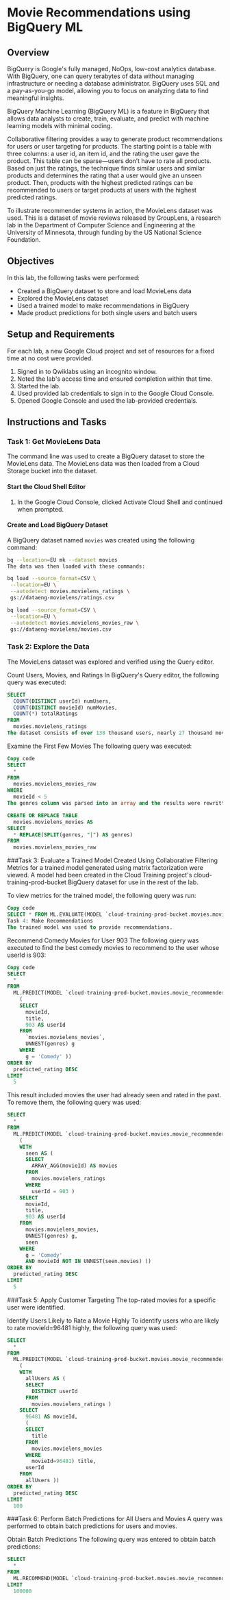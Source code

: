 # Movie Recommendations using BigQuery ML

## Overview

BigQuery is Google's fully managed, NoOps, low-cost analytics database. With BigQuery, one can query terabytes of data without managing infrastructure or needing a database administrator. BigQuery uses SQL and a pay-as-you-go model, allowing you to focus on analyzing data to find meaningful insights.

BigQuery Machine Learning (BigQuery ML) is a feature in BigQuery that allows data analysts to create, train, evaluate, and predict with machine learning models with minimal coding.

Collaborative filtering provides a way to generate product recommendations for users or user targeting for products. The starting point is a table with three columns: a user id, an item id, and the rating the user gave the product. This table can be sparse—users don’t have to rate all products. Based on just the ratings, the technique finds similar users and similar products and determines the rating that a user would give an unseen product. Then, products with the highest predicted ratings can be recommended to users or target products at users with the highest predicted ratings.

To illustrate recommender systems in action, the MovieLens dataset was used. This is a dataset of movie reviews released by GroupLens, a research lab in the Department of Computer Science and Engineering at the University of Minnesota, through funding by the US National Science Foundation.

## Objectives

In this lab, the following tasks were performed:

- Created a BigQuery dataset to store and load MovieLens data
- Explored the MovieLens dataset
- Used a trained model to make recommendations in BigQuery
- Made product predictions for both single users and batch users

## Setup and Requirements

For each lab, a new Google Cloud project and set of resources for a fixed time at no cost were provided.

1. Signed in to Qwiklabs using an incognito window.
2. Noted the lab's access time and ensured completion within that time.
3. Started the lab.
4. Used provided lab credentials to sign in to the Google Cloud Console.
5. Opened Google Console and used the lab-provided credentials.

## Instructions and Tasks

### Task 1: Get MovieLens Data

The command line was used to create a BigQuery dataset to store the MovieLens data. The MovieLens data was then loaded from a Cloud Storage bucket into the dataset.

#### Start the Cloud Shell Editor

1. In the Google Cloud Console, clicked Activate Cloud Shell and continued when prompted.

#### Create and Load BigQuery Dataset

A BigQuery dataset named `movies` was created using the following command:

```sh
bq --location=EU mk --dataset movies
The data was then loaded with these commands:
```

```sh
bq load --source_format=CSV \
 --location=EU \
 --autodetect movies.movielens_ratings \
 gs://dataeng-movielens/ratings.csv
```

```sh
bq load --source_format=CSV \
 --location=EU \
 --autodetect movies.movielens_movies_raw \
 gs://dataeng-movielens/movies.csv
```

### Task 2: Explore the Data
The MovieLens dataset was explored and verified using the Query editor.

Count Users, Movies, and Ratings
In BigQuery's Query editor, the following query was executed:

```sql
SELECT
  COUNT(DISTINCT userId) numUsers,
  COUNT(DISTINCT movieId) numMovies,
  COUNT(*) totalRatings
FROM
  movies.movielens_ratings
The dataset consists of over 138 thousand users, nearly 27 thousand movies, and a little more than 20 million ratings.
```
Examine the First Few Movies
The following query was executed:

```sql
Copy code
SELECT
  *
FROM
  movies.movielens_movies_raw
WHERE
  movieId < 5
The genres column was parsed into an array and the results were rewritten into a table named movielens_movies:
```

```sql
CREATE OR REPLACE TABLE
  movies.movielens_movies AS
SELECT
  * REPLACE(SPLIT(genres, "|") AS genres)
FROM
  movies.movielens_movies_raw
```
###Task 3: Evaluate a Trained Model Created Using Collaborative Filtering
Metrics for a trained model generated using matrix factorization were viewed. A model had been created in the Cloud Training project's cloud-training-prod-bucket BigQuery dataset for use in the rest of the lab.

To view metrics for the trained model, the following query was run:

```sql
Copy code
SELECT * FROM ML.EVALUATE(MODEL `cloud-training-prod-bucket.movies.movie_recommender`)
Task 4: Make Recommendations
The trained model was used to provide recommendations.
````
Recommend Comedy Movies for User 903
The following query was executed to find the best comedy movies to recommend to the user whose userId is 903:

```sql
Copy code
SELECT
  *
FROM
  ML.PREDICT(MODEL `cloud-training-prod-bucket.movies.movie_recommender`,
    (
    SELECT
      movieId,
      title,
      903 AS userId
    FROM
      `movies.movielens_movies`,
      UNNEST(genres) g
    WHERE
      g = 'Comedy' ))
ORDER BY
  predicted_rating DESC
LIMIT
  5
```
This result included movies the user had already seen and rated in the past. To remove them, the following query was used:

```sql
SELECT
  *
FROM
  ML.PREDICT(MODEL `cloud-training-prod-bucket.movies.movie_recommender`,
    (
    WITH
      seen AS (
      SELECT
        ARRAY_AGG(movieId) AS movies
      FROM
        movies.movielens_ratings
      WHERE
        userId = 903 )
    SELECT
      movieId,
      title,
      903 AS userId
    FROM
      movies.movielens_movies,
      UNNEST(genres) g,
      seen
    WHERE
      g = 'Comedy'
      AND movieId NOT IN UNNEST(seen.movies) ))
ORDER BY
  predicted_rating DESC
LIMIT
  5
```

###Task 5: Apply Customer Targeting
The top-rated movies for a specific user were identified.

Identify Users Likely to Rate a Movie Highly
To identify users who are likely to rate movieId=96481 highly, the following query was used:

```sql
SELECT
  *
FROM
  ML.PREDICT(MODEL `cloud-training-prod-bucket.movies.movie_recommender`,
    (
    WITH
      allUsers AS (
      SELECT
        DISTINCT userId
      FROM
        movies.movielens_ratings )
    SELECT
      96481 AS movieId,
      (
      SELECT
        title
      FROM
        movies.movielens_movies
      WHERE
        movieId=96481) title,
      userId
    FROM
      allUsers ))
ORDER BY
  predicted_rating DESC
LIMIT
  100
```
###Task 6: Perform Batch Predictions for All Users and Movies
A query was performed to obtain batch predictions for users and movies.

Obtain Batch Predictions
The following query was entered to obtain batch predictions:

```sql
SELECT
  *
FROM
  ML.RECOMMEND(MODEL `cloud-training-prod-bucket.movies.movie_recommender`)
LIMIT
  100000
```
